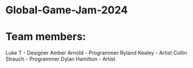 # Global-Game-Jam-2024

# Team members:

Luke T - Designer
Amber Arnold - Programmer
Ryland Kealey - Artist
Collin Strauch - Programmer
Dylan Hamilton - Artist
